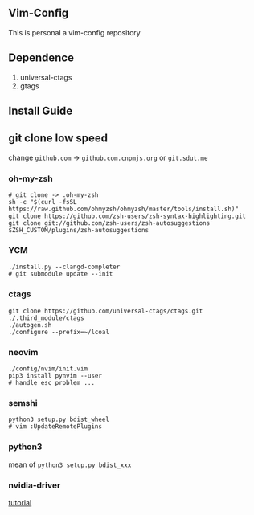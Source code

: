 ## Vim-Config
This is personal a vim-config repository


## Dependence
1. universal-ctags
2. gtags


## Install Guide

## git clone low speed

change `github.com` -> `github.com.cnpmjs.org` or `git.sdut.me`

### oh-my-zsh

```shell
# git clone -> .oh-my-zsh
sh -c "$(curl -fsSL https://raw.github.com/ohmyzsh/ohmyzsh/master/tools/install.sh)"
git clone https://github.com/zsh-users/zsh-syntax-highlighting.git
git clone git://github.com/zsh-users/zsh-autosuggestions $ZSH_CUSTOM/plugins/zsh-autosuggestions
```


### YCM

```shell
./install.py --clangd-completer
# git submodule update --init
```

### ctags

```shell
git clone https://github.com/universal-ctags/ctags.git ./.third_module/ctags
./autogen.sh
./configure --prefix=~/lcoal
```

### neovim
```shell
./config/nvim/init.vim
pip3 install pynvim --user
# handle esc problem ...
```


### semshi
```shell
python3 setup.py bdist_wheel
# vim :UpdateRemotePlugins
```


### python3
mean of `python3 setup.py bdist_xxx`


### nvidia-driver
[tutorial](https://juejin.cn/post/6844903904077938701)
